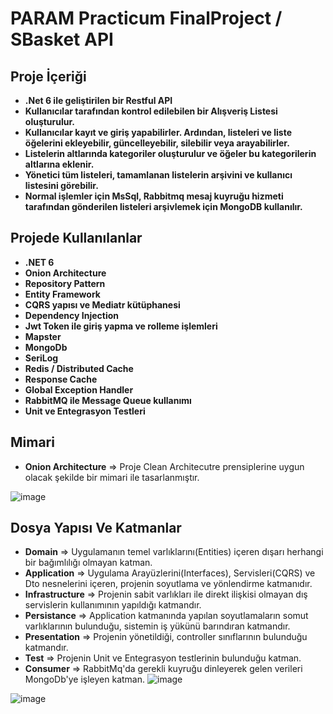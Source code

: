 # PARAM Practicum FinalProject / SBasket API

## Proje İçeriği
* **.Net 6 ile geliştirilen bir Restful API** 
* **Kullanıcılar tarafından kontrol edilebilen bir Alışveriş Listesi oluşturulur.**
* **Kullanıcılar kayıt ve giriş yapabilirler. Ardından, listeleri ve liste öğelerini ekleyebilir, güncelleyebilir, silebilir veya arayabilirler.**
* **Listelerin altlarında kategoriler oluşturulur ve öğeler bu kategorilerin altlarına eklenir.**
* **Yönetici tüm listeleri, tamamlanan listelerin arşivini ve kullanıcı listesini görebilir.**
* **Normal işlemler için MsSql, Rabbitmq mesaj kuyruğu hizmeti tarafından gönderilen listeleri arşivlemek için MongoDB kullanılır.**

## Projede Kullanılanlar
* **.NET 6** 
* **Onion Architecture**
* **Repository Pattern**
* **Entity Framework**
* **CQRS yapısı ve Mediatr kütüphanesi**
* **Dependency Injection**
* **Jwt Token ile giriş yapma ve rolleme işlemleri**
* **Mapster**
* **MongoDb**
* **SeriLog**
* **Redis / Distributed Cache**
* **Response Cache**
* **Global Exception Handler**
* **RabbitMQ ile Message Queue kullanımı**
* **Unit ve Entegrasyon Testleri**

## Mimari
* **Onion Architecture** => Proje Clean Architecutre prensiplerine uygun olacak şekilde bir mimari ile tasarlanmıştır.

![image](https://user-images.githubusercontent.com/99317183/223220886-023176c1-4c13-4a49-944f-fb5d015bf826.png)


## Dosya Yapısı Ve Katmanlar

* **Domain** => Uygulamanın temel varlıklarını(Entities) içeren dışarı herhangi bir bağımlılığı olmayan katman.
* **Application** => Uygulama Arayüzlerini(Interfaces), Servisleri(CQRS) ve Dto nesnelerini içeren, projenin soyutlama ve yönlendirme katmanıdır.
* **Infrastructure** => Projenin sabit varlıkları ile direkt ilişkisi olmayan dış servislerin kullanımının yapıldığı katmandır.
* **Persistance** => Application katmanında yapılan soyutlamaların somut varlıklarının bulunduğu, sistemin iş yükünü barındıran katmandır.
* **Presentation** => Projenin yönetildiği, controller sınıflarının bulunduğu katmandır.
* **Test** => Projenin Unit ve Entegrasyon testlerinin bulunduğu katman.
* **Consumer** => RabbitMq'da gerekli kuyruğu dinleyerek gelen verileri MongoDb'ye işleyen katman.
![image](https://user-images.githubusercontent.com/99317183/223219920-81ebe89b-aeb2-461f-83e2-8038edf3d83e.png)


![image](https://user-images.githubusercontent.com/99317183/223213316-f90d16c6-cef1-4f3d-8a9f-302aff525fee.png)
